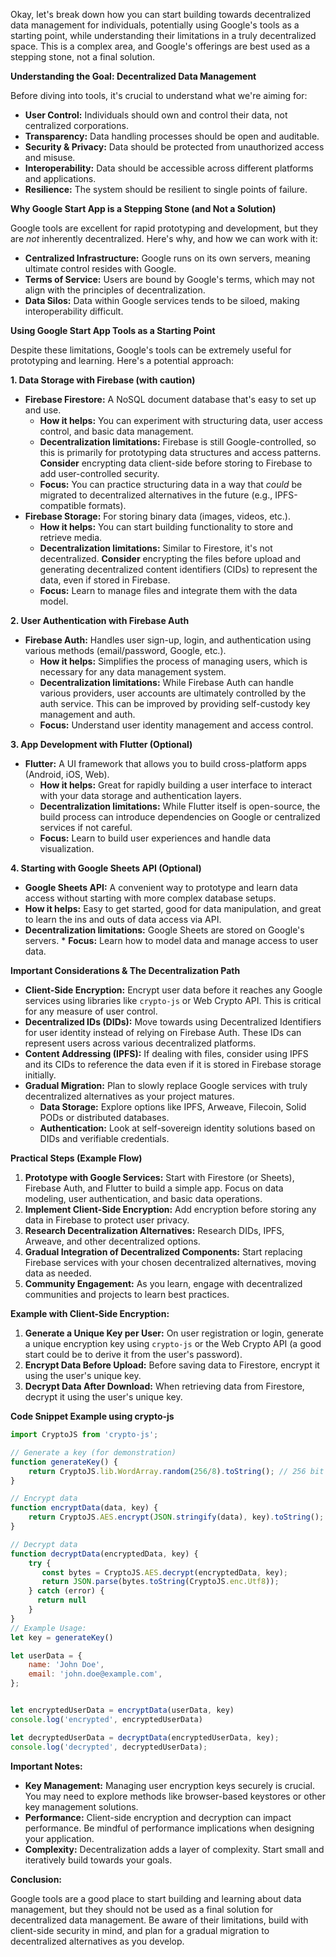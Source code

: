 Okay, let's break down how you can start building towards decentralized data management for individuals, potentially using Google's tools as a starting point, while understanding their limitations in a truly decentralized space. This is a complex area, and Google's offerings are best used as a stepping stone, not a final solution.

**Understanding the Goal: Decentralized Data Management**

Before diving into tools, it's crucial to understand what we're aiming for:

*   **User Control:** Individuals should own and control their data, not centralized corporations.
*   **Transparency:** Data handling processes should be open and auditable.
*   **Security & Privacy:** Data should be protected from unauthorized access and misuse.
*   **Interoperability:** Data should be accessible across different platforms and applications.
*   **Resilience:** The system should be resilient to single points of failure.

**Why Google Start App is a Stepping Stone (and Not a Solution)**

Google tools are excellent for rapid prototyping and development, but they are *not* inherently decentralized. Here's why, and how we can work with it:

*   **Centralized Infrastructure:** Google runs on its own servers, meaning ultimate control resides with Google.
*   **Terms of Service:** Users are bound by Google's terms, which may not align with the principles of decentralization.
*   **Data Silos:** Data within Google services tends to be siloed, making interoperability difficult.

**Using Google Start App Tools as a Starting Point**

Despite these limitations, Google's tools can be extremely useful for prototyping and learning. Here's a potential approach:

**1. Data Storage with Firebase (with caution)**

*   **Firebase Firestore:** A NoSQL document database that's easy to set up and use. 
    *   **How it helps:**  You can experiment with structuring data, user access control, and basic data management.
    *   **Decentralization limitations:** Firebase is still Google-controlled, so this is primarily for prototyping data structures and access patterns. **Consider** encrypting data client-side before storing to Firebase to add user-controlled security.
    *   **Focus:** You can practice structuring data in a way that *could* be migrated to decentralized alternatives in the future (e.g., IPFS-compatible formats).
*   **Firebase Storage:** For storing binary data (images, videos, etc.).
    *   **How it helps:**  You can start building functionality to store and retrieve media.
    *   **Decentralization limitations:**  Similar to Firestore, it's not decentralized. **Consider** encrypting the files before upload and generating decentralized content identifiers (CIDs) to represent the data, even if stored in Firebase.
    *  **Focus:** Learn to manage files and integrate them with the data model.

**2. User Authentication with Firebase Auth**

*   **Firebase Auth:** Handles user sign-up, login, and authentication using various methods (email/password, Google, etc.).
    *   **How it helps:** Simplifies the process of managing users, which is necessary for any data management system.
    *   **Decentralization limitations:**  While Firebase Auth can handle various providers, user accounts are ultimately controlled by the auth service. This can be improved by providing self-custody key management and auth.
    *   **Focus:** Understand user identity management and access control.

**3.  App Development with Flutter (Optional)**

*   **Flutter:** A UI framework that allows you to build cross-platform apps (Android, iOS, Web).
    *   **How it helps:** Great for rapidly building a user interface to interact with your data storage and authentication layers.
    *   **Decentralization limitations:** While Flutter itself is open-source, the build process can introduce dependencies on Google or centralized services if not careful.
    *  **Focus:** Learn to build user experiences and handle data visualization.

**4. Starting with Google Sheets API (Optional)**

*   **Google Sheets API:** A convenient way to prototype and learn data access without starting with more complex database setups.
   *   **How it helps:** Easy to get started, good for data manipulation, and great to learn the ins and outs of data access via API. 
   *   **Decentralization limitations:**  Google Sheets are stored on Google's servers.
    * **Focus:** Learn how to model data and manage access to user data.

**Important Considerations & The Decentralization Path**

*   **Client-Side Encryption:** Encrypt user data before it reaches any Google services using libraries like `crypto-js` or Web Crypto API. This is critical for any measure of user control.
*   **Decentralized IDs (DIDs):**  Move towards using Decentralized Identifiers for user identity instead of relying on Firebase Auth. These IDs can represent users across various decentralized platforms.
*   **Content Addressing (IPFS):** If dealing with files, consider using IPFS and its CIDs to reference the data even if it is stored in Firebase storage initially.
*   **Gradual Migration:** Plan to slowly replace Google services with truly decentralized alternatives as your project matures.
    *   **Data Storage:** Explore options like IPFS, Arweave, Filecoin, Solid PODs or distributed databases.
    *   **Authentication:** Look at self-sovereign identity solutions based on DIDs and verifiable credentials.

**Practical Steps (Example Flow)**

1.  **Prototype with Google Services:** Start with Firestore (or Sheets), Firebase Auth, and Flutter to build a simple app. Focus on data modeling, user authentication, and basic data operations.
2.  **Implement Client-Side Encryption:** Add encryption before storing any data in Firebase to protect user privacy.
3.  **Research Decentralization Alternatives:** Research DIDs, IPFS, Arweave, and other decentralized options.
4.  **Gradual Integration of Decentralized Components:** Start replacing Firebase services with your chosen decentralized alternatives, moving data as needed.
5.  **Community Engagement:** As you learn, engage with decentralized communities and projects to learn best practices.

**Example with Client-Side Encryption:**

1.  **Generate a Unique Key per User:**  On user registration or login, generate a unique encryption key using `crypto-js` or the Web Crypto API (a good start could be to derive it from the user's password).
2.  **Encrypt Data Before Upload:** Before saving data to Firestore, encrypt it using the user's unique key.
3.  **Decrypt Data After Download:** When retrieving data from Firestore, decrypt it using the user's unique key.

**Code Snippet Example using crypto-js**

```javascript
import CryptoJS from 'crypto-js';

// Generate a key (for demonstration)
function generateKey() {
    return CryptoJS.lib.WordArray.random(256/8).toString(); // 256 bit (32 bytes) key 
}

// Encrypt data
function encryptData(data, key) {
    return CryptoJS.AES.encrypt(JSON.stringify(data), key).toString();
}

// Decrypt data
function decryptData(encryptedData, key) {
    try {
       const bytes = CryptoJS.AES.decrypt(encryptedData, key);
       return JSON.parse(bytes.toString(CryptoJS.enc.Utf8));
    } catch (error) {
      return null
    }
}
// Example Usage:
let key = generateKey()

let userData = {
    name: 'John Doe',
    email: 'john.doe@example.com',
};


let encryptedUserData = encryptData(userData, key)
console.log('encrypted', encryptedUserData)

let decryptedUserData = decryptData(encryptedUserData, key);
console.log('decrypted', decryptedUserData);
```

**Important Notes:**

*   **Key Management:** Managing user encryption keys securely is crucial. You may need to explore methods like browser-based keystores or other key management solutions.
*   **Performance:** Client-side encryption and decryption can impact performance. Be mindful of performance implications when designing your application.
*   **Complexity:** Decentralization adds a layer of complexity. Start small and iteratively build towards your goals.

**Conclusion:**

Google tools are a good place to start building and learning about data management, but they should not be used as a final solution for decentralized data management. Be aware of their limitations, build with client-side security in mind, and plan for a gradual migration to decentralized alternatives as you develop.
